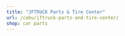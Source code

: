 ```yaml
---
title: "JFTRUCK Parts & Tire Center"
url: /cebu/jftruck-parts-and-tire-center/
shop: car parts
---
```

